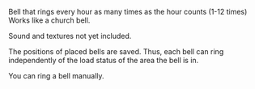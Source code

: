 Bell that rings every hour as many times as the hour counts (1-12 times)
Works like a church bell.

Sound and textures not yet included.

The positions of placed bells are saved. Thus, each bell can ring independently of the load status of the area the bell is in.

You can ring a bell manually.

